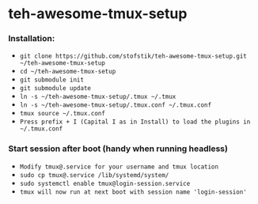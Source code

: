 # teh-awesome-tmux-setup

### Installation:

- ```git clone https://github.com/stofstik/teh-awesome-tmux-setup.git ~/teh-awesome-tmux-setup```
- ```cd ~/teh-awesome-tmux-setup```
- ```git submodule init```
- ```git submodule update```
- ```ln -s ~/teh-awesome-tmux-setup/.tmux ~/.tmux```
- ```ln -s ~/teh-awesome-tmux-setup/.tmux.conf ~/.tmux.conf```
- ```tmux source ~/.tmux.conf```
- ```Press prefix + I (Capital I as in Install) to load the plugins in ~/.tmux.conf```

### Start session after boot (handy when running headless)
- ```Modify tmux@.service for your username and tmux location```
- ```sudo cp tmux@.service /lib/systemd/system/```
- ```sudo systemctl enable tmux@login-session.service```
- ```tmux will now run at next boot with session name 'login-session'```
